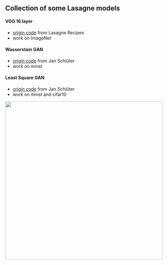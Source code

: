 ## Collection of some Lasagne models
#### VGG 16 layer
* [origin code](https://github.com/Lasagne/Recipes/blob/master/modelzoo/vgg16.py) from Lasagne Recipes
* work on ImageNet
#### Wasserstain GAN
* [origin code](https://gist.github.com/f0k/f3190ebba6c53887d598d03119ca2066#file-wgan_mnist-py) from Jan Schlüter
* work on mnist
#### Least Square GAN
* [origin code](https://gist.github.com/f0k/9b0bb51040719eeafec7eba473a9e79b#file-lsgan_mnist-py) from Jan Schlüter 
* work on mnist and cifar10

<img src=https://github.com/uoguelph-mlrg/Theano-MPI/raw/master/theanompi/models/lasagne_model_zoo/lsgan_cifar10.gif width=500/>